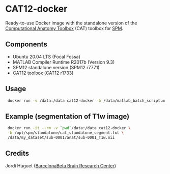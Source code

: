 CAT12-docker
============
Ready-to-use Docker image with the standalone version of the
[Computational Anatomy Toolbox](http://www.neuro.uni-jena.de/cat/) (CAT) toolbox
for [SPM](https://www.fil.ion.ucl.ac.uk/spm/).

Components
----------
* Ubuntu 20.04 LTS (Focal Fossa)
* MATLAB Compiler Runtime R2017b (Version 9.3)
* SPM12 standalone version (SPM12 r7771)
* CAT12 toolbox (CAT12 r1733)

Usage
-----
```bash
 docker run -v /data:/data cat12-docker -b /data/matlab_batch_script.m /data/img.nii
```

Example (segmentation of T1w image)
-----
```bash
 docker run -it --rm -v `pwd`/data:/data cat12-docker \
 -b /opt/spm/standalone/cat_standalone_segment.txt \
 /data/my_dataset/sub-0001/anat/sub-0001_T1w.nii
```

Credits
-------
Jordi Huguet ([BarcelonaBeta Brain Research Center](http://barcelonabeta.org))
